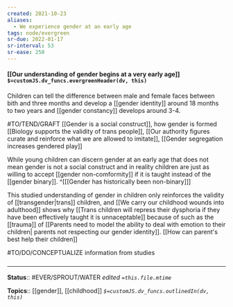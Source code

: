 ```yaml
---
created: 2021-10-23
aliases:
  - We experience gender at an early age
tags: node/evergreen
sr-due: 2022-01-17
sr-interval: 53
sr-ease: 250
---
```


#### [[Our understanding of gender begins at a very early age]] `$=customJS.dv_funcs.evergreenHeader(dv, this)`

Children can tell the difference between male and female faces between bith and three months and develop a [[gender identity]] around 18 months to two years and [[gender constancy]] develops around 3-4. 

#TO/TEND/GRAFT [[Gender is a social construct]], how gender is formed [[Biology supports the validity of trans people]], [[Our authority figures curate and reinforce what we are allowed to imitate]], [[Gender segregation increases gendered play]]

While young children can discern gender at an early age that does not mean gender is not a social construct and in reality children are just as willing to accept [[gender non-comformity]] if it is taught instead of the [[gender binary]]. 
^[[[Gender has historically been non-binary]]]

This studied understanding of gender in children only reinforces the validity of [[transgender|trans]] children, and [[We carry our childhood wounds into adulthood]] shows why [[Trans children will repress their dysphoria if they have been effectively taught it is unnaceptable]] because of such as the [[trauma]] of [[Parents need to model the ability to deal with emotion to their children| parents not respecting our gender identity]]. [[How can parent's best help their children]]

#TO/DO/CONCEPTUALIZE information from studies

### <hr class="footnote"/>

**Status**:: #EVER/SPROUT/WATER 
*edited `=this.file.mtime`*

**Topics**:: [[gender]], [[childhood]]
*`$=customJS.dv_funcs.outlinedIn(dv, this)`*

[^1]: [[textbook_Hyde&Elsequest_pyschology of women and gender#Lifespan development]]
